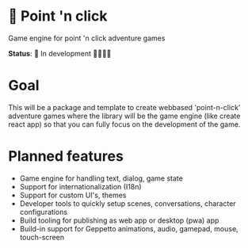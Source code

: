 # 🚧 Point 'n click

Game engine for point 'n click adventure games

**Status**: 🚧 In development 👷‍♂️👷‍♀️

# Goal

This will be a package and template to create webbased 'point-n-click' adventure games where the library will be the game engine (like create react app) so that you can fully focus on the development of the game.

# Planned features

- Game engine for handling text, dialog, game state
- Support for internationalization (I18n)
- Support for custom UI's, themes
- Developer tools to quickly setup scenes, conversations, character configurations
- Build tooling for publishing as web app or desktop (pwa) app
- Build-in support for Geppetto animations, audio, gamepad, mouse, touch-screen
